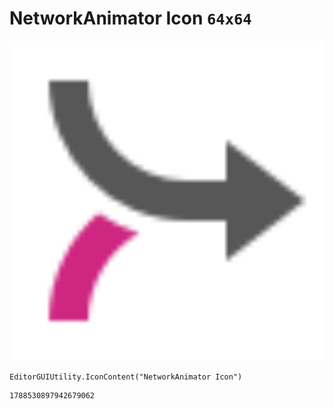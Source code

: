 # NetworkAnimator Icon `64x64`
<img src="/img/NetworkAnimator%20Icon.png" width=512 height=512>

``` CSharp
EditorGUIUtility.IconContent("NetworkAnimator Icon")
```
```
1788530897942679062
```
